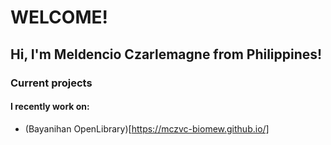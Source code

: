 # WELCOME! 
## Hi, I'm Meldencio Czarlemagne from Philippines!

### Current projects
#### I recently work on:
* (Bayanihan OpenLibrary)[https://mczvc-biomew.github.io/]